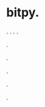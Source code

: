 # bitpy.
.
.
.
.












.






















































.
























.



























.






.
